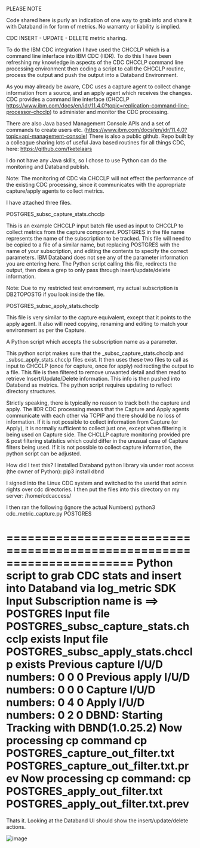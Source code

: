 PLEASE NOTE

Code shared here is purly an indication of one way to grab info and share it with Databand in for form of metrics.
No warranty or liability is implied.

CDC INSERT - UPDATE - DELETE metric sharing.

To do the IBM CDC integration I have used the CHCCLP which is a command line interface into IBM CDC (IIDR).
To do this I have been refreshing my knowledge in aspects of the CDC CHCCLP command line processing environment then coding a script to call the CHCCLP routine, 
process the output and push the output into a Databand Environment.
 
As you may already be aware, CDC uses a capture agent to collect change information from a source, and an apply agent which receives the changes. 
CDC provides a command line interface (CHCCLP https://www.ibm.com/docs/en/idr/11.4.0?topic=replication-command-line-processor-chcclp) to administer and monitor the CDC processing. 
 
There are also Java based Management Console APIs and a set of commands to create users etc. (https://www.ibm.com/docs/en/idr/11.4.0?topic=api-management-console)
There is also a public github. Repo built by a colleague sharing lots of useful Java based routines for all things CDC, here: https://github.com/fketelaars
 
I do not have any Java skills, so I chose to use Python can do the monitoring and Databand publish.
 
Note: The monitoring of CDC via CHCCLP will not effect the performance of the existing CDC processing, since it communicates with the appropriate capture/apply agents to collect metrics.
 
I have attached three files.
 
POSTGRES_subsc_capture_stats.chcclp

This is an example CHCCLP input batch file used as input to CHCCLP to collect metrics from the capture component. POSTGRES in the file name represents the name of the subscription to be tracked.
This file will need to be copied to a file of a similar name, but replacing POSTGRES with the name of your subscription, and editing the contents to specify the correct parameters.
IBM Databand does not see any of the parameter information you are entering here. 
The Python script calling this file, redirects the output, then does a grep to only pass through insert/update/delete information.

Note: Due to my restricted test environment, my actual subscription is DB2TOPOSTG if you look inside the file. 
 
 
POSTGRES_subsc_apply_stats.chcclp

This file is very similar to the capture equivalent, except that it points to the apply agent.
It also will need copying, renaming and editing to match your environment as per the Capture.
 
A Python script which accepts the subscription name as a parameter.

This python script makes sure that the <subscription>_subsc_capture_stats.chcclp and <subscription>_subsc_apply_stats.chcclp files exist.
It then uses these two files to call as input to CHCCLP (once for capture, once for apply) redirecting the output to a  file. This file is then filtered to remove unwanted detail and then read to retrieve Insert/Update/Delete information. This info is then pushed into Databand as metrics.
The python script requires updating to reflect directory structures.
 
Strictly speaking, there is typically no reason to track both the capture and apply.
The IIDR CDC processing means that the Capture and Apply agents communicate with each other via TCPIP and there should be no loss of information.
If it is not possible to collect information from Capture (or Apply), it is normally sufficient to collect just one, except when filtering is being used on Capture side. The CHCLLP capture monitoring provided pre & post filtering statistics which could differ in the unusual case of Capture filters being used.
If it is not possible to collect capture information, the python script can be adjusted.
 
How did I test this?
I installed Databand python library via under root access (the owner of Python): pip3 install dbnd
 
I signed into the Linux CDC system and switched to the userid that admin rights over cdc directories.
I then put the files into this directory on my server: /home/cdcaccess/
 
I then ran the following (ignore the actual Numbers)
    python3 cdc_metric_capture.py POSTGRES

======================================================================
Python script to grab CDC stats and insert into Databand via log_metric SDK
Input Subscription name is ==> POSTGRES
Input file POSTGRES_subsc_capture_stats.chcclp exists
Input file POSTGRES_subsc_apply_stats.chcclp exists
Previous capture I/U/D numbers: 0 0 0
Previous apply I/U/D numbers: 0 0 0
Capture I/U/D numbers: 0 4 0
Apply I/U/D numbers: 0 2 0
DBND: Starting Tracking with DBND(1.0.25.2)
Now processing cp command cp POSTGRES_capture_out_filter.txt POSTGRES_capture_out_filter.txt.prev
Now processing cp command: cp POSTGRES_apply_out_filter.txt POSTGRES_apply_out_filter.txt.prev
======================================================================

Thats it.
Looking at the Databand UI should show the insert/update/delete actions.

![image](https://github.com/user-attachments/assets/6d6c752b-5dcc-46f1-956f-7de2d21e69da)
